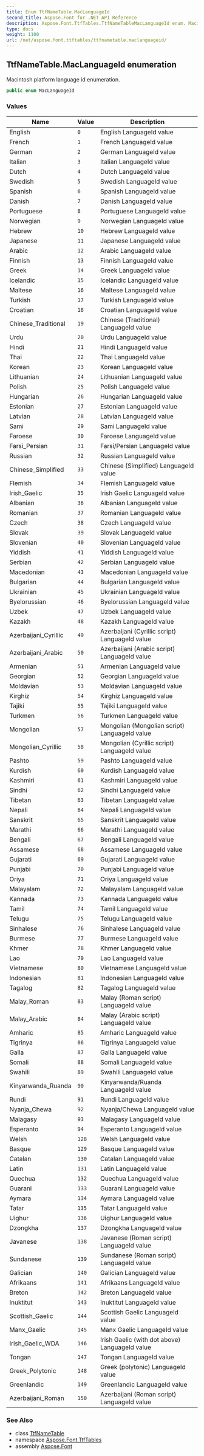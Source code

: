 ```yaml
---
title: Enum TtfNameTable.MacLanguageId
second_title: Aspose.Font for .NET API Reference
description: Aspose.Font.TtfTables.TtfNameTableMacLanguageId enum. Macintosh platform language id enumeration
type: docs
weight: 1100
url: /net/aspose.font.ttftables/ttfnametable.maclanguageid/
---
```

## TtfNameTable.MacLanguageId enumeration

Macintosh platform language id enumeration.

```csharp
public enum MacLanguageId
```

### Values

| Name | Value | Description |
| --- | --- | --- |
| English | `0` | English LanguageId value |
| French | `1` | French LanguageId value |
| German | `2` | German LanguageId value |
| Italian | `3` | Italian LanguageId value |
| Dutch | `4` | Dutch LanguageId value |
| Swedish | `5` | Swedish LanguageId value |
| Spanish | `6` | Spanish LanguageId value |
| Danish | `7` | Danish LanguageId value |
| Portuguese | `8` | Portuguese LanguageId value |
| Norwegian | `9` | Norwegian LanguageId value |
| Hebrew | `10` | Hebrew LanguageId value |
| Japanese | `11` | Japanese LanguageId value |
| Arabic | `12` | Arabic LanguageId value |
| Finnish | `13` | Finnish LanguageId value |
| Greek | `14` | Greek LanguageId value |
| Icelandic | `15` | Icelandic LanguageId value |
| Maltese | `16` | Maltese LanguageId value |
| Turkish | `17` | Turkish LanguageId value |
| Croatian | `18` | Croatian LanguageId value |
| Chinese_Traditional | `19` | Chinese (Traditional) LanguageId value |
| Urdu | `20` | Urdu LanguageId value |
| Hindi | `21` | Hindi LanguageId value |
| Thai | `22` | Thai LanguageId value |
| Korean | `23` | Korean LanguageId value |
| Lithuanian | `24` | Lithuanian LanguageId value |
| Polish | `25` | Polish LanguageId value |
| Hungarian | `26` | Hungarian LanguageId value |
| Estonian | `27` | Estonian LanguageId value |
| Latvian | `28` | Latvian LanguageId value |
| Sami | `29` | Sami LanguageId value |
| Faroese | `30` | Faroese LanguageId value |
| Farsi_Persian | `31` | Farsi/Persian LanguageId value |
| Russian | `32` | Russian LanguageId value |
| Chinese_Simplified | `33` | Chinese (Simplified) LanguageId value |
| Flemish | `34` | Flemish LanguageId value |
| Irish_Gaelic | `35` | Irish Gaelic LanguageId value |
| Albanian | `36` | Albanian LanguageId value |
| Romanian | `37` | Romanian LanguageId value |
| Czech | `38` | Czech LanguageId value |
| Slovak | `39` | Slovak LanguageId value |
| Slovenian | `40` | Slovenian LanguageId value |
| Yiddish | `41` | Yiddish LanguageId value |
| Serbian | `42` | Serbian LanguageId value |
| Macedonian | `43` | Macedonian LanguageId value |
| Bulgarian | `44` | Bulgarian LanguageId value |
| Ukrainian | `45` | Ukrainian LanguageId value |
| Byelorussian | `46` | Byelorussian LanguageId value |
| Uzbek | `47` | Uzbek LanguageId value |
| Kazakh | `48` | Kazakh LanguageId value |
| Azerbaijani_Cyrillic | `49` | Azerbaijani (Cyrillic script) LanguageId value |
| Azerbaijani_Arabic | `50` | Azerbaijani (Arabic script) LanguageId value |
| Armenian | `51` | Armenian LanguageId value |
| Georgian | `52` | Georgian LanguageId value |
| Moldavian | `53` | Moldavian LanguageId value |
| Kirghiz | `54` | Kirghiz LanguageId value |
| Tajiki | `55` | Tajiki LanguageId value |
| Turkmen | `56` | Turkmen LanguageId value |
| Mongolian | `57` | Mongolian (Mongolian script) LanguageId value |
| Mongolian_Cyrillic | `58` | Mongolian (Cyrillic script) LanguageId value |
| Pashto | `59` | Pashto LanguageId value |
| Kurdish | `60` | Kurdish LanguageId value |
| Kashmiri | `61` | Kashmiri LanguageId value |
| Sindhi | `62` | Sindhi LanguageId value |
| Tibetan | `63` | Tibetan LanguageId value |
| Nepali | `64` | Nepali LanguageId value |
| Sanskrit | `65` | Sanskrit LanguageId value |
| Marathi | `66` | Marathi LanguageId value |
| Bengali | `67` | Bengali LanguageId value |
| Assamese | `68` | Assamese LanguageId value |
| Gujarati | `69` | Gujarati LanguageId value |
| Punjabi | `70` | Punjabi LanguageId value |
| Oriya | `71` | Oriya LanguageId value |
| Malayalam | `72` | Malayalam LanguageId value |
| Kannada | `73` | Kannada LanguageId value |
| Tamil | `74` | Tamil LanguageId value |
| Telugu | `75` | Telugu LanguageId value |
| Sinhalese | `76` | Sinhalese LanguageId value |
| Burmese | `77` | Burmese LanguageId value |
| Khmer | `78` | Khmer LanguageId value |
| Lao | `79` | Lao LanguageId value |
| Vietnamese | `80` | Vietnamese LanguageId value |
| Indonesian | `81` | Indonesian LanguageId value |
| Tagalog | `82` | Tagalog LanguageId value |
| Malay_Roman | `83` | Malay (Roman script) LanguageId value |
| Malay_Arabic | `84` | Malay (Arabic script) LanguageId value |
| Amharic | `85` | Amharic LanguageId value |
| Tigrinya | `86` | Tigrinya LanguageId value |
| Galla | `87` | Galla LanguageId value |
| Somali | `88` | Somali LanguageId value |
| Swahili | `89` | Swahili LanguageId value |
| Kinyarwanda_Ruanda | `90` | Kinyarwanda/Ruanda LanguageId value |
| Rundi | `91` | Rundi LanguageId value |
| Nyanja_Chewa | `92` | Nyanja/Chewa LanguageId value |
| Malagasy | `93` | Malagasy LanguageId value |
| Esperanto | `94` | Esperanto LanguageId value |
| Welsh | `128` | Welsh LanguageId value |
| Basque | `129` | Basque LanguageId value |
| Catalan | `130` | Catalan LanguageId value |
| Latin | `131` | Latin LanguageId value |
| Quechua | `132` | Quechua LanguageId value |
| Guarani | `133` | Guarani LanguageId value |
| Aymara | `134` | Aymara LanguageId value |
| Tatar | `135` | Tatar LanguageId value |
| Uighur | `136` | Uighur LanguageId value |
| Dzongkha | `137` | Dzongkha LanguageId value |
| Javanese | `138` | Javanese (Roman script) LanguageId value |
| Sundanese | `139` | Sundanese (Roman script) LanguageId value |
| Galician | `140` | Galician LanguageId value |
| Afrikaans | `141` | Afrikaans LanguageId value |
| Breton | `142` | Breton LanguageId value |
| Inuktitut | `143` | Inuktitut LanguageId value |
| Scottish_Gaelic | `144` | Scottish Gaelic LanguageId value |
| Manx_Gaelic | `145` | Manx Gaelic LanguageId value |
| Irish_Gaelic_WDA | `146` | Irish Gaelic (with dot above) LanguageId value |
| Tongan | `147` | Tongan LanguageId value |
| Greek_Polytonic | `148` | Greek (polytonic) LanguageId value |
| Greenlandic | `149` | Greenlandic LanguageId value |
| Azerbaijani_Roman | `150` | Azerbaijani (Roman script) LanguageId value |

### See Also

* class [TtfNameTable](../ttfnametable/)
* namespace [Aspose.Font.TtfTables](../../aspose.font.ttftables/)
* assembly [Aspose.Font](../../)


